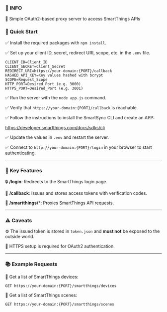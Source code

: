 ### 📌 INFO
🔧 Simple OAuth2-based proxy server to access SmartThings APIs

### 🚀 Quick Start

✅ Install the required packages with `npm install`.

✅ Set up your client ID, secret, redirect URI, scope, etc. in the `.env` file.

```
CLIENT_ID=Client_ID
CLIENT_SECRET=Client_Secret
REDIRECT_URI=https://your-domain:{PORT}/callback
HASHED_API_KEY=Key values hashed with bcrypt
SCOPE=Request_Scope
HTTP_PORT=Desired_Port (e.g. 3000)
HTTPS_PORT=Desired_Port (e.g. 3001)
```

✅ Run the server with the `node app.js` command.

✅ Verify that `https://your-domain:{PORT}/callback` is reachable.

✅ Follow the instructions to install the SmartSync CLI and create an APP:

https://developer.smartthings.com/docs/sdks/cli

✅ Update the values in `.env` and restart the server.

✅ Connect to `http://your-domain:{PORT}/login` in your browser to start authenticating.

---

### 🔑 Key Features

🔒 **/login**: Redirects to the SmartThings login page.

🔑 **/callback**: Issues and stores access tokens with verification codes.

🔗 **/smartthings/***: Proxies SmartThings API requests.

---

### ⚠️ Caveats

⚙️ The issued token is stored in `token.json` and **must not** be exposed to the outside world.

🔐 HTTPS setup is required for OAuth2 authentication.

---

### 📚 Example Requests

📝 Get a list of SmartThings devices:

```
GET https://your-domain:{PORT}/smartthings/devices
```

📝 Get a list of SmartThings scenes:

```
GET https://your-domain:{PORT}/smartthings/scenes
```

